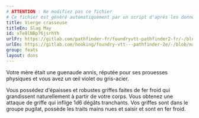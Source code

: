 ```yaml
---
# ATTENTION : Ne modifiez pas ce fichier
# Ce fichier est généré automatiquement par un script d'après les données du module Foundry VTT officiel et de sa traduction
title: Vierge crasseuse
titleEn: Slag May
id: xTe8lNBp76jsrhYh
urlFr: https://gitlab.com/pathfinder-fr/foundryvtt-pathfinder2-fr/-/blob/master/data/feats/xTe8lNBp76jsrhYh.htm
urlEn: https://gitlab.com/hooking/foundry-vtt---pathfinder-2e/-/blob/master/packs/data/feats.db/slag-may.json
group: feats
layout: dons
---
```

Votre mère était une guenaude annis, réputée pour ses prouesses physiques et vous avez un œil violet ou gris-acier.

Vous possédez d'épaisses et robustes griffes faites de fer froid qui grandissent naturellement à partir de votre corps. Vous obtenez une attaque de griffe qui inflige <a class="inline-roll roll" data-mode="roll" data-flavor="slashing" data-formula="1d6" title="slashing"><i class="fas fa-dice-d20"></i>1d6</a> dégâts tranchants. Vos griffes sont dans le groupe pugilat, possède les traits mains nues et saisir et sont en fer froid.


